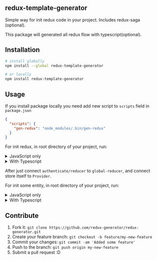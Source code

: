 ## redux-template-generator

Simple way for init redux code in your project. Includes redux-saga (optional).

This package will generated all redux flow with typescript(optional).

## Installation

```sh
# install globally
npm install --global redux-template-generator

# or locally
npm install redux-template-generator
```

## Usage

If you install package locally you need add new script to `scripts` field in `package.json`

```json
{
  "scripts": {
    "gen-redux": "node_modules/.bin/gen-redux"
  }
}
```

For init redux, in root directory of your project, run:

<details>
    <summary>JavaScript only</summary>

```sh
# globally
gen-redux init-redux
# locally
npm run gen-redux init-redux
```

It will generate (redux-saga is optional):

```sh
store folder name /
  ├─ authenticate /
  │  ├─ actions.js
  │  ├─ reducer.js
  │  ├─ types.js
  │  └─ saga.js
  ├─ index.js
  ├─ global-reducer.js
  ├─ saga.js
  └─ initial-store.js
```
</details>


<details>
    <summary>With Typescript</summary>

```sh
# globally
gen-redux init-redux --ts or gen-redux init-redux --typescript
# locally
npm run gen-redux init-redux --ts or npm run gen-redux init-redux --typescript
```

It will generate (redux-saga is optional):

```sh
store folder name /
  ├─ authenticate /
  │  ├─ actions.ts
  │  ├─ reducer.ts
  │  ├─ model.ts
  │  ├─ types.ts
  │  └─ saga.ts
  ├─ index.ts
  ├─ global-reducer.ts
  ├─ model.ts
  ├─ saga.ts
  └─ initial-store.ts
```
</details>


After just connect `authenticate/reducer` to `global-reducer`, and connect store itself to `Provider`.


For init some entity, in root directory of your project, run:

<details>
    <summary>JavaScript only</summary>

```sh
# globally
gen-redux init-entity
# locally
npm run gen-redux init-entity
```

It will generate (redux-saga is optional):

```sh
folder name /
  ├─ actions.js
  ├─ reducer.js
  ├─ types.js
  └─ saga.js
```
</details>


<details>
    <summary>With Typescript</summary>

```sh
# globally
gen-redux init-entity --ts or gen-redux init-entity --typescript
# locally
npm run gen-redux init-entity --ts or npm run gen-redux init-entity --typescript
```

It will generate (redux-saga is optional):

```sh
folder name /
  ├─ actions.ts
  ├─ reducer.ts
  ├─ types.ts
	├─ model.ts
  └─ saga.ts
```
</details>



## Contribute

1. Fork it: `git clone https://github.com/redux-generator/redux-generator.git`
2. Create your feature branch: `git checkout -b feature/my-new-feature`
3. Commit your changes: `git commit -am 'Added some feature'`
4. Push to the branch: `git push origin my-new-feature`
5. Submit a pull request :D
